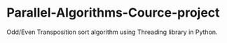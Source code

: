 # Parallel-Algorithms-Cource-project
Odd/Even Transposition sort algorithm using Threading library in Python.

